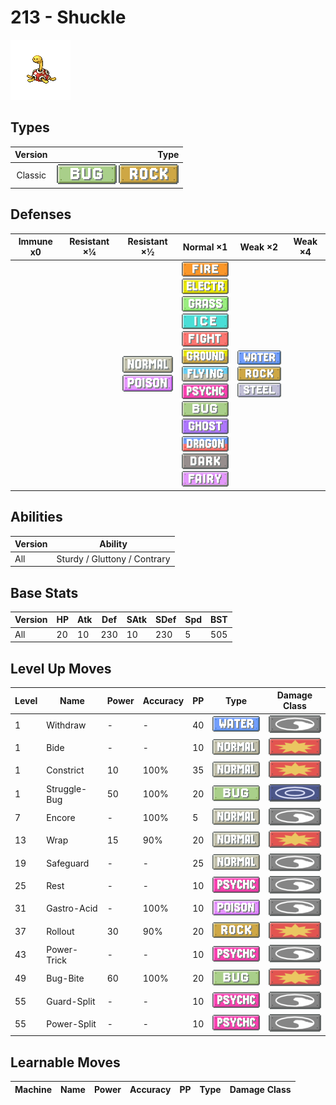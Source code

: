 # 213 - Shuckle

![shuckle](../img/pokemon/213.png)

## Types

| Version | Type                                                        |
| :-----: | ----------------------------------------------------------: |
| Classic | ![bug](../img/types/bug.png) ![rock](../img/types/rock.png) |

## Defenses

| Immune x0 | Resistant ×¼ | Resistant ×½                                                              | Normal ×1                                                                                                                                                                                                                                                                                                                                                                                                                                                                                              | Weak ×2                                                                                                  | Weak ×4 |
| --------- | ------------ | ------------------------------------------------------------------------- | ------------------------------------------------------------------------------------------------------------------------------------------------------------------------------------------------------------------------------------------------------------------------------------------------------------------------------------------------------------------------------------------------------------------------------------------------------------------------------------------------------ | -------------------------------------------------------------------------------------------------------- | ------- |
|           |              | ![normal](../img/types/normal.png)<br/>![poison](../img/types/poison.png) | ![fire](../img/types/fire.png)<br/>![electric](../img/types/electric.png)<br/>![grass](../img/types/grass.png)<br/>![ice](../img/types/ice.png)<br/>![fighting](../img/types/fighting.png)<br/>![ground](../img/types/ground.png)<br/>![flying](../img/types/flying.png)<br/>![psychic](../img/types/psychic.png)<br/>![bug](../img/types/bug.png)<br/>![ghost](../img/types/ghost.png)<br/>![dragon](../img/types/dragon.png)<br/>![dark](../img/types/dark.png)<br/>![fairy](../img/types/fairy.png) | ![water](../img/types/water.png)<br/>![rock](../img/types/rock.png)<br/>![steel](../img/types/steel.png) |         |

## Abilities

| Version | Ability                      |
| ------- | ---------------------------- |
| All     | Sturdy / Gluttony / Contrary |

## Base Stats

| Version | HP | Atk | Def | SAtk | SDef | Spd | BST |
| ------- | -- | --- | --- | ---- | ---- | --- | --- |
| All     | 20 | 10  | 230 | 10   | 230  | 5   | 505 |

## Level Up Moves

| Level | Name         | Power | Accuracy | PP | Type                                 | Damage Class                           |
| ----- | ------------ | ----- | -------- | -- | ------------------------------------ | -------------------------------------- |
| 1     | Withdraw     | -     | -        | 40 | ![water](../img/types/water.png)     | ![status](../img/types/status.png)     |
| 1     | Bide         | -     | -        | 10 | ![normal](../img/types/normal.png)   | ![physical](../img/types/physical.png) |
| 1     | Constrict    | 10    | 100%     | 35 | ![normal](../img/types/normal.png)   | ![physical](../img/types/physical.png) |
| 1     | Struggle-Bug | 50    | 100%     | 20 | ![bug](../img/types/bug.png)         | ![special](../img/types/special.png)   |
| 7     | Encore       | -     | 100%     | 5  | ![normal](../img/types/normal.png)   | ![status](../img/types/status.png)     |
| 13    | Wrap         | 15    | 90%      | 20 | ![normal](../img/types/normal.png)   | ![physical](../img/types/physical.png) |
| 19    | Safeguard    | -     | -        | 25 | ![normal](../img/types/normal.png)   | ![status](../img/types/status.png)     |
| 25    | Rest         | -     | -        | 10 | ![psychic](../img/types/psychic.png) | ![status](../img/types/status.png)     |
| 31    | Gastro-Acid  | -     | 100%     | 10 | ![poison](../img/types/poison.png)   | ![status](../img/types/status.png)     |
| 37    | Rollout      | 30    | 90%      | 20 | ![rock](../img/types/rock.png)       | ![physical](../img/types/physical.png) |
| 43    | Power-Trick  | -     | -        | 10 | ![psychic](../img/types/psychic.png) | ![status](../img/types/status.png)     |
| 49    | Bug-Bite     | 60    | 100%     | 20 | ![bug](../img/types/bug.png)         | ![physical](../img/types/physical.png) |
| 55    | Guard-Split  | -     | -        | 10 | ![psychic](../img/types/psychic.png) | ![status](../img/types/status.png)     |
| 55    | Power-Split  | -     | -        | 10 | ![psychic](../img/types/psychic.png) | ![status](../img/types/status.png)     |

## Learnable Moves

| Machine | Name | Power | Accuracy | PP | Type | Damage Class |
| ------- | ---- | ----- | -------- | -- | ---- | ------------ |